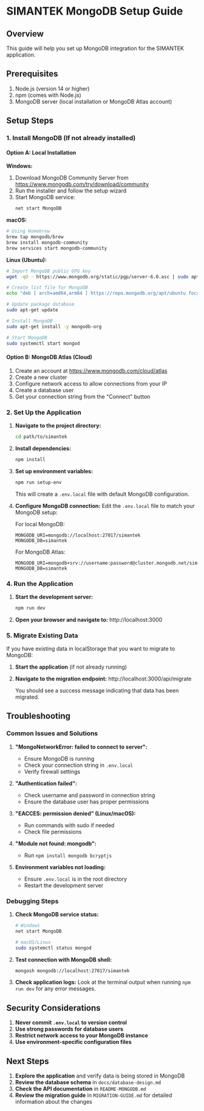 # SIMANTEK MongoDB Setup Guide

## Overview
This guide will help you set up MongoDB integration for the SIMANTEK application.

## Prerequisites
1. Node.js (version 14 or higher)
2. npm (comes with Node.js)
3. MongoDB server (local installation or MongoDB Atlas account)

## Setup Steps

### 1. Install MongoDB (If not already installed)

#### Option A: Local Installation
**Windows:**
1. Download MongoDB Community Server from https://www.mongodb.com/try/download/community
2. Run the installer and follow the setup wizard
3. Start MongoDB service:
   ```cmd
   net start MongoDB
   ```

**macOS:**
```bash
# Using Homebrew
brew tap mongodb/brew
brew install mongodb-community
brew services start mongodb-community
```

**Linux (Ubuntu):**
```bash
# Import MongoDB public GPG key
wget -qO - https://www.mongodb.org/static/pgp/server-6.0.asc | sudo apt-key add -

# Create list file for MongoDB
echo "deb [ arch=amd64,arm64 ] https://repo.mongodb.org/apt/ubuntu focal/mongodb-org/6.0 multiverse" | sudo tee /etc/apt/sources.list.d/mongodb-org-6.0.list

# Update package database
sudo apt-get update

# Install MongoDB
sudo apt-get install -y mongodb-org

# Start MongoDB
sudo systemctl start mongod
```

#### Option B: MongoDB Atlas (Cloud)
1. Create an account at https://www.mongodb.com/cloud/atlas
2. Create a new cluster
3. Configure network access to allow connections from your IP
4. Create a database user
5. Get your connection string from the "Connect" button

### 2. Set Up the Application

1. **Navigate to the project directory:**
   ```bash
   cd path/to/simantek
   ```

2. **Install dependencies:**
   ```bash
   npm install
   ```

3. **Set up environment variables:**
   ```bash
   npm run setup-env
   ```
   
   This will create a `.env.local` file with default MongoDB configuration.

4. **Configure MongoDB connection:**
   Edit the `.env.local` file to match your MongoDB setup:
   
   For local MongoDB:
   ```env
   MONGODB_URI=mongodb://localhost:27017/simantek
   MONGODB_DB=simantek
   ```
   
   For MongoDB Atlas:
   ```env
   MONGODB_URI=mongodb+srv://username:password@cluster.mongodb.net/simantek
   MONGODB_DB=simantek
   ```


### 4. Run the Application

1. **Start the development server:**
   ```bash
   npm run dev
   ```

2. **Open your browser and navigate to:**
   http://localhost:3000

### 5. Migrate Existing Data

If you have existing data in localStorage that you want to migrate to MongoDB:

1. **Start the application** (if not already running)
2. **Navigate to the migration endpoint:**
   http://localhost:3000/api/migrate
   
   You should see a success message indicating that data has been migrated.

## Troubleshooting

### Common Issues and Solutions

1. **"MongoNetworkError: failed to connect to server":**
   - Ensure MongoDB is running
   - Check your connection string in `.env.local`
   - Verify firewall settings

2. **"Authentication failed":**
   - Check username and password in connection string
   - Ensure the database user has proper permissions

3. **"EACCES: permission denied" (Linux/macOS):**
   - Run commands with sudo if needed
   - Check file permissions

4. **"Module not found: mongodb":**
   - Run `npm install mongodb bcryptjs`

5. **Environment variables not loading:**
   - Ensure `.env.local` is in the root directory
   - Restart the development server

### Debugging Steps

1. **Check MongoDB service status:**
   ```bash
   # Windows
   net start MongoDB
   
   # macOS/Linux
   sudo systemctl status mongod
   ```

2. **Test connection with MongoDB shell:**
   ```bash
   mongosh mongodb://localhost:27017/simantek
   ```

3. **Check application logs:**
   Look at the terminal output when running `npm run dev` for any error messages.

## Security Considerations

1. **Never commit `.env.local` to version control**
2. **Use strong passwords for database users**
3. **Restrict network access to your MongoDB instance**
4. **Use environment-specific configuration files**

## Next Steps

1. **Explore the application** and verify data is being stored in MongoDB
2. **Review the database schema** in `docs/database-design.md`
3. **Check the API documentation** in `README-MONGODB.md`
4. **Review the migration guide** in `MIGRATION-GUIDE.md` for detailed information about the changes

